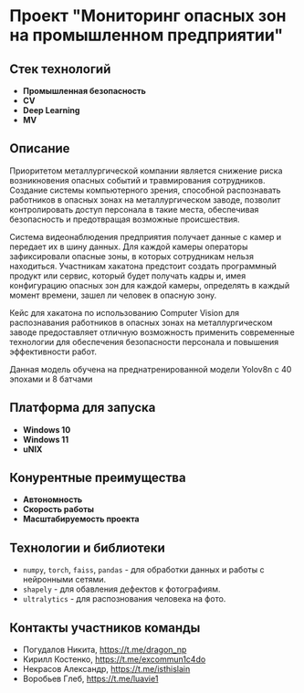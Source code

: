 # Проект "Мониторинг опасных зон на промышленном предприятии"

## Стек технологий
- **Промышленная безопасность**
- **CV**
- **Deep Learning**
- **MV**

## Описание
Приоритетом металлургической компании является снижение риска возникновения опасных событий и травмирования сотрудников. Создание системы компьютерного зрения, способной распознавать работников в опасных зонах на металлургическом заводе, позволит контролировать доступ персонала в такие места, обеспечивая безопасность и предотвращая возможные происшествия.

Система видеонаблюдения предприятия получает данные с камер и передает их в шину данных. Для каждой камеры операторы зафиксировали опасные зоны, в которых сотрудникам нельзя находиться. Участникам хакатона предстоит создать программный продукт или сервис, который будет получать кадры и, имея конфигурацию опасных зон для каждой камеры, определять в каждый момент времени, зашел ли человек в опасную зону.

Кейс для хакатона по использованию Computer Vision для распознавания работников в опасных зонах на металлургическом заводе предоставляет отличную возможность применить современные технологии для обеспечения безопасности персонала и повышения эффективности работ.

Данная модель обучена на преднатренированной модели Yolov8n с 40 эпохами и 8 батчами

## Платформа для запуска
- **Windows 10**
- **Windows 11**
- **uNIX**

## Конурентные преимущества
- **Автономность**
- **Скорость работы**
- **Масштабируемость проекта**

## Технологии и библиотеки
- `numpy`, `torch`, `faiss`, `pandas` - для обработки данных и работы с нейронными сетями.
- `shapely` - для обавления дефектов к фотографиям.
- `ultralytics` - для распознования человека на фото.

## Контакты участников команды
- Погудалов Никита, https://t.me/dragon_np
- Кирилл Костенко, https://t.me/excommun1c4do
- Некрасов Александр, https://t.me/isthislain
- Воробьев Глеб, https://t.me/luavie1
